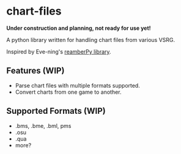 # chart-files
**Under construction and planning, not ready for use yet!**

A python library written for handling chart files from various VSRG.

Inspired by Eve-ning's [reamberPy library](https://github.com/Eve-ning/reamberPy).

## Features (WIP)
- Parse chart files with multiple formats supported.
- Convert charts from one game to another.

## Supported Formats (WIP)
- .bms, .bme, .bml, pms
- .osu
- .qua
- more?
